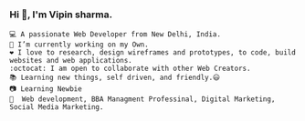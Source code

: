 ### Hi 🙋, I'm Vipin sharma. 
	💻 A passionate Web Developer from New Delhi, India. 
	🔭 I’m currently working on my Own.
	❤️ I love to research, design wireframes and prototypes, to code, build websites and web applications.
	:octocat: I am open to collaborate with other Web Creators.
	📚 Learning new things, self driven, and friendly.😃
	📷 Learning Newbie 
	💎  Web development, BBA Managment Professinal, Digital Marketing, Social Media Marketing.

